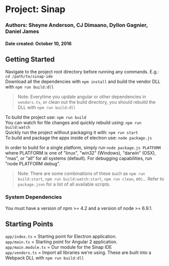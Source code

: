 # Project: Sinap
### Authors: Sheyne Anderson, CJ Dimaano, Dyllon Gagnier, Daniel James
#### Date created: October 10, 2016


## Getting Started

Navigate to the project root directory before running any commands. E.g.: `cd /path/to/sinap-ide`   
Download all the dependencies with `npm install` and build the vendor DLL with `npm run build:dll`
> Note: Everytime you update angular or other dependencies in `vendors.ts`, or clean out the build directory, you should rebuild the DLL with `npm run build:dll` 


To build the project use: `npm run build`  
You can watch for file changes and quickly rebuild using: `npm run build:watch`  
Quickly run the project without packaging it with: `npm run start`   
To build and package the apps inside of electron use: `node package.js`

In order to build for a single platform, simply run `node package.js PLATFORM` where PLATFORM is one of "linux", "win32" (Windows), "darwin" (OSX), "mas", or "all" for all systems (default). For debugging capabilities, run "node PLATFORM debug".

> Note: There are some combinations of these such as `npm run build:start`, `npm run build:watch:start`, `npm run clean`, etc... Refer to `package.json` for a list of all available scripts.

### System Dependencies

You must have a version of npm >= 4.2 and a version of node >= 6.9.1.

## Starting Points
`app/index.ts` = Starting point for Electron application.  
`app/main.ts` = Starting point for Angular 2 application.  
`app/main.module.ts` = Our module for the Sinap IDE  
`app/vendors.ts` = Import all libraries we're using. These are built into a Webpack DLL with `npm run build:dll`
